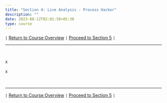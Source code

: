 ```yaml
---
title: "Section 4: Live Analysis - Process Hacker"
description: ""
date: 2023-08-12T02:01:58+05:30
type: course
---
```



`|` [Return to Course Overview](https://www.faanross.com/posts/course01/) `|` [Proceed to Section 5](https://www.faanross.com/course01/05_post_memory/) `|`

***

&nbsp;  

x

x

&nbsp;  

***

`|` [Return to Course Overview](https://www.faanross.com/posts/course01/) `|` [Proceed to Section 5](https://www.faanross.com/course01/05_post_memory/) `|`
